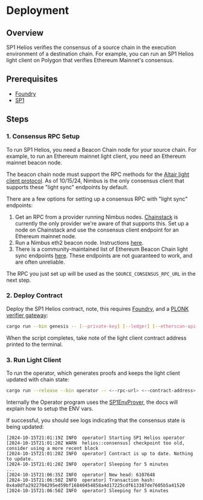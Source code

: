 # Deployment

## Overview

SP1 Helios verifies the consensus of a source chain in the execution environment of a destination chain. For example, you can run an SP1 Helios light client on Polygon that verifies Ethereum Mainnet's consensus.

## Prerequisites

- [Foundry](https://book.getfoundry.sh/getting-started/installation)
- [SP1](https://docs.succinct.xyz/getting-started/install.html)

## Steps

### 1. Consensus RPC Setup

To run SP1 Helios, you need a Beacon Chain node for your source chain. For example, to run an Ethereum mainnet light client, you need an Ethereum mainnet beacon node.

The beacon chain node must support the RPC methods for the [Altair light client protocol](https://github.com/ethereum/consensus-specs/blob/dev/specs/altair/light-client/sync-protocol.md). As of 10/15/24, Nimbus is the only consensus client that supports these "light sync" endpoints by default.

There are a few options for setting up a consensus RPC with "light sync" endpoints:

1. Get an RPC from a provider running Nimbus nodes. [Chainstack](https://chainstack.com/) is currently the only provider we're aware of that supports this. Set up a node on Chainstack and use the consensus client endpoint for an Ethereum mainnet node.
2. Run a Nimbus eth2 beacon node. Instructions [here](https://nimbus.guide/el-light-client.html).
3. There is a community-maintained list of Ethereum Beacon Chain light sync endpoints [here](https://s1na.github.io/light-sync-endpoints). These endpoints are not guaranteed to work, and are often unreliable.

The RPC you just set up will be used as the `SOURCE_CONSENSUS_RPC_URL` in the next step.

### 2. Deploy Contract

Deploy the SP1 Helios contract, note, this requires [Foundry](https://getfoundry.sh/), and a [PLONK verifier gateway](https://docs.succinct.xyz/docs/sp1/verification/contract-addresses):

```bash
cargo run --bin genesis -- [--private-key] [--ledger] [--etherscan-api-key] <--sp1-verifier-address> <--guardian-address> <--source-consensus-rpc> <--source-chain-id> 
```

When the script completes, take note of the light client contract address printed to the terminal.

### 3. Run Light Client

To run the operator, which generates proofs and keeps the light client updated with chain state:

```bash
cargo run --release --bin operator -- <--rpc-url> <--contract-address> <--source-chain-id> <--source-consensus-rpc> <--private-key>
```

Internally the Operator program uses the [SP1EnvProver](https://docs.rs/sp1-sdk/latest/sp1_sdk/env/struct.EnvProver.html#method.new), the docs will explain how to setup the ENV vars.


If successful, you should see logs indicating that the consensus state is being updated:

```shell
[2024-10-15T21:01:19Z INFO  operator] Starting SP1 Helios operator
[2024-10-15T21:01:20Z WARN  helios::consensus] checkpoint too old, consider using a more recent block
[2024-10-15T21:01:20Z INFO  operator] Contract is up to date. Nothing to update.
[2024-10-15T21:01:20Z INFO  operator] Sleeping for 5 minutes
...
[2024-10-15T21:06:35Z INFO  operator] New head: 6107648
[2024-10-15T21:06:50Z INFO  operator] Transaction hash: 0x4a0dfa2922704295ed59bf16840454858a4d17225cdf613387de7605b5a41520
[2024-10-15T21:06:50Z INFO  operator] Sleeping for 5 minutes
```
